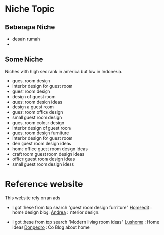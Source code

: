 # Niche Topic

## Beberapa Niche
- desain rumah
-

## Some Niche
Niches with high seo rank in america but low in Indonesia.

- guest room design
- interior design for guest room
- guest room design
- design of guest room
- guest room design ideas
- design a guest room
- guest room office design
- small guest room design
- guest room colour design
- interior design of guest room
- guest room design furniture
- interior design for guest room
- den guest room design ideas
- home office guest room design ideas
- craft room guest room design ideas
- office guest room design ideas
- small guest room design ideas

# Reference website
This website rely on an ads
* I got these from top search "guest room design furniture"
[Homeedit](https://www.homedit.com) : home design blog.
[Andrea](https://www.impressiveinteriordesign.com/) : interior design.

* I got these from top search "Modern living room ideas"
[Lushome](https://www.lushome.com) : Home ideas
[Donpedro](https://donpedrobrooklyn.com) : Co Blog about home
